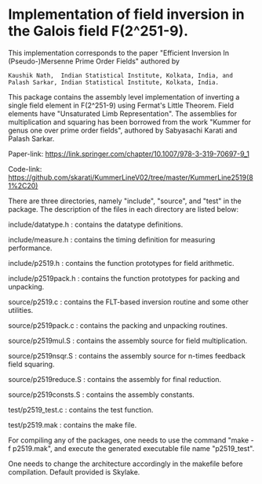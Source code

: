 # Implementation of field inversion in the Galois field F(2^251-9).

This implementation corresponds to the paper "Efficient Inversion In (Pseudo-)Mersenne Prime Order Fields" 
authored by

    Kaushik Nath,  Indian Statistical Institute, Kolkata, India, and   
    Palash Sarkar, Indian Statistical Institute, Kolkata, India.

This package contains the assembly level implementation of inverting a single field element in F(2^251-9) 
using Fermat's Little Theorem. Field elements have "Unsaturated Limb Representation". The assemblies for
multiplication and squaring has been borrowed from the work "Kummer for genus one over prime order fields", 
authored by Sabyasachi Karati and Palash Sarkar.
 
Paper-link: https://link.springer.com/chapter/10.1007/978-3-319-70697-9_1

Code-link: https://github.com/skarati/KummerLineV02/tree/master/KummerLine2519(81%2C20)

There are three directories, namely "include", "source", and "test" in the package. The description of the 
files in each directory are listed below:

include/datatype.h  	:  contains the datatype definitions.

include/measure.h   	:  contains the timing definition for measuring performance.

include/p2519.h    	:  contains the function prototypes for field arithmetic.

include/p2519pack.h   	:  contains the function prototypes for packing and unpacking.

source/p2519.c		:  contains the FLT-based inversion routine and some other utilities.

source/p2519pack.c	:  contains the packing and unpacking routines.

source/p2519mul.S	:  contains the assembly source for field multiplication.

source/p2519nsqr.S	:  contains the assembly source for n-times feedback field squaring.

source/p2519reduce.S	:  contains the assembly for final reduction.

source/p2519consts.S	:  contains the assembly constants.

test/p2519_test.c	:  contains the test function.

test/p2519.mak		:  contains the make file.
    
For compiling any of the packages, one needs to use the command "make -f p2519.mak", and execute the generated 
executable file name "p2519_test".

One needs to change the architecture accordingly in the makefile before compilation. Default provided is Skylake.
